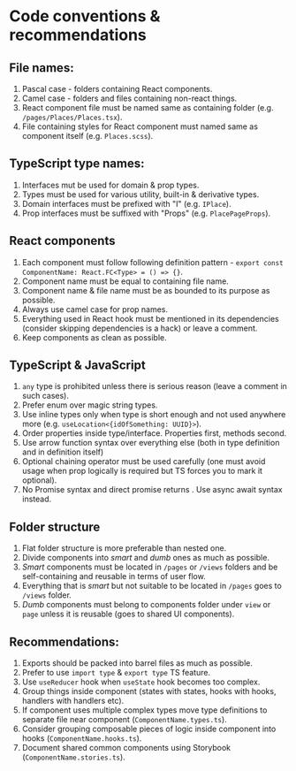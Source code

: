 # Code conventions & recommendations

## File names:

1. Pascal case - folders containing React components.
2. Camel case - folders and files containing non-react things.
3. React component file must be named same as containing folder (e.g. `/pages/Places/Places.tsx`).
4. File containing styles for React component must named same as component itself (e.g. `Places.scss`).

## TypeScript type names:

1. Interfaces mut be used for domain & prop types.
2. Types must be used for various utility, built-in & derivative types.
3. Domain interfaces must be prefixed with "I" (e.g. `IPlace`).
4. Prop interfaces must be suffixed with "Props" (e.g. `PlacePageProps`).

## React components

1. Each component must follow following definition pattern - `export const ComponentName: React.FC<Type> = () => {}`.
2. Component name must be equal to containing file name.
3. Component name & file name must be as bounded to its purpose as possible.
4. Always use camel case for prop names.
5. Everything used in React hook must be mentioned in its dependencies (consider skipping dependencies is a hack) or leave a comment.
6. Keep components as clean as possible.

## TypeScript & JavaScript

1. `any` type is prohibited unless there is serious reason (leave a comment in such cases).
2. Prefer enum over magic string types.
3. Use inline types only when type is short enough and not used anywhere more (e.g. `useLocation<{idOfSomething: UUID}>`).
4. Order properties inside type/interface. Properties first, methods second.
5. Use arrow function syntax over everything else (both in type definition and in definition itself)
6. Optional chaining operator must be used carefully (one must avoid usage when prop logically is required but TS forces you to mark it optional).
7. No Promise syntax and direct promise returns . Use async await syntax instead.

## Folder structure

1. Flat folder structure is more preferable than nested one.
2. Divide components into _smart_ and _dumb_ ones as much as possible.
3. _Smart_ components must be located in `/pages` or `/views` folders and be self-containing and reusable in terms of user flow.
4. Everything that is _smart_ but not suitable to be located in `/pages` goes to `/views` folder.
5. _Dumb_ components must belong to components folder under `view` or `page` unless it is reusable (goes to shared UI components).

## Recommendations:

1. Exports should be packed into barrel files as much as possible.
2. Prefer to use `import type` & `export type` TS feature.
3. Use `useReducer` hook when `useState` hook becomes too complex.
4. Group things inside component (states with states, hooks with hooks, handlers with handlers etc).
5. If component uses multiple complex types move type definitions to separate file near component (`ComponentName.types.ts`).
6. Consider grouping composable pieces of logic inside component into hooks (`ComponentName.hooks.ts`).
7. Document shared common components using Storybook (`ComponentName.stories.ts`).
